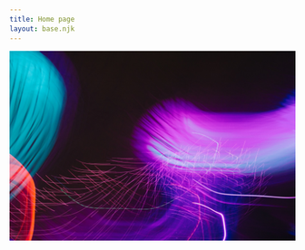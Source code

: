 ```yaml
---
title: Home page
layout: base.njk
---
```

![Photo by Anh Tuan To on Unsplash](images/anh-tuan-to-F2FIM5HJogk-unsplash.jpg)
